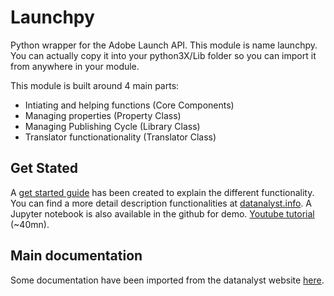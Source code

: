 # Launchpy

Python wrapper for the Adobe Launch API.
This module is name launchpy. You can actually copy it into your python3X/Lib folder so you can import it from anywhere in your module.

This module is built around 4 main parts:

- Intiating and helping functions (Core Components)
- Managing properties (Property Class)
- Managing Publishing Cycle (Library Class)
- Translator functionationality (Translator Class)

## Get Stated

A [get started guide](./docs/getstarted.md) has been created to explain the different functionality.
You can find a more detail description functionalities at [datanalyst.info](https://datanalyst.info).
A Jupyter notebook is also available in the github for demo.
[Youtube tutorial](https://youtu.be/NY6E9cpJVco) (~40mn).

## Main documentation

Some documentation have been imported from the datanalyst website [here](./docs/main.md).
